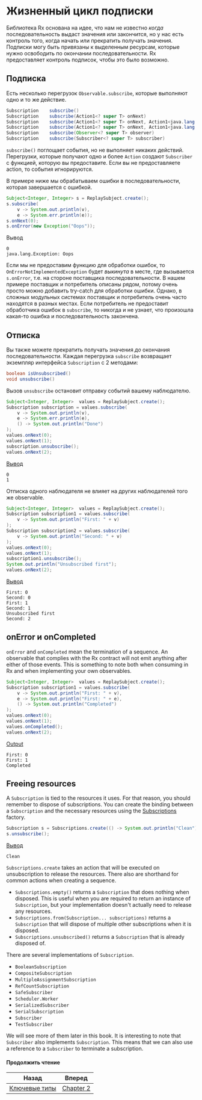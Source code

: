 # Жизненный цикл подписки

Библиотека Rx основана на идее, что нам не известно *когда* последовательность выдаст значения или закончится, но у нас есть контроль того, когда начать или прекратить получать значения. Подписки могу быть привязаны к выделенным ресурсам, которые нужно освободить по окончании последовательности. Rx предоставляет контроль подписок, чтобы это было возможно.

## Подписка

Есть несколько перегрузок `Observable.subscribe`, которые выполняют одно и то же действие.

```java
Subscription 	subscribe()
Subscription 	subscribe(Action1<? super T> onNext)
Subscription 	subscribe(Action1<? super T> onNext, Action1<java.lang.Throwable> onError)
Subscription 	subscribe(Action1<? super T> onNext, Action1<java.lang.Throwable> onError, Action0 onComplete)
Subscription 	subscribe(Observer<? super T> observer)
Subscription 	subscribe(Subscriber<? super T> subscriber)
```

`subscribe()` поглощает события, но не выполняет никаких действий. Перегрузки, которые получают одно и более `Action` создают `Subscriber` с функцией, которую вы предоставите. Если вы не предоставляете action, то события игнорируются.

В примере ниже мы обрабатываем ошибки в последовательности, которая завершается с ошибкой.

```java
Subject<Integer, Integer> s = ReplaySubject.create();
s.subscribe(
	v -> System.out.println(v),
	e -> System.err.println(e));
s.onNext(0);
s.onError(new Exception("Oops"));
```

Вывод
```
0
java.lang.Exception: Oops
```

Если мы не предоставим функцию для обработки ошибок, то `OnErrorNotImplementedException` будет *выкинута* в месте, где вызывается `s.onError`, т.е. на стороне поставщика последовательности. В нашем примере поставщик и потребитель описаны рядом, потому очень просто можно добавить try-catch для обработки ошибки. Однако, в сложных модульных системах поставщик и потребитель очень часто находятся в разных местах. Если потребитель не предоставит обработчика ошибок в `subscribe`, то никогда и не узнает, что произошла какая-то ошибка и последовательность закончена.


## Отписка

Вы также можете прекратить получать значения *до* окончания последовательности. Каждая перегрузка `subscribe` возвращает экземпляр интерфейса `Subscription` с 2 методами:

```java
boolean isUnsubscribed()
void unsubscribe()
```

Вызов `unsubscribe` остановит отправку событий вашему наблюдателю.

```java
Subject<Integer, Integer>  values = ReplaySubject.create();
Subscription subscription = values.subscribe(
    v -> System.out.println(v),
    e -> System.err.println(e),
    () -> System.out.println("Done")
);
values.onNext(0);
values.onNext(1);
subscription.unsubscribe();
values.onNext(2);
```
[Вывод](/tests/java/itrx/chapter1/UnsubscribingExample.java)
```
0
1
```

Отписка одного наблюдателя не влияет на других наблюдателей того же observable.

```java
Subject<Integer, Integer>  values = ReplaySubject.create();
Subscription subscription1 = values.subscribe(
    v -> System.out.println("First: " + v)
);
Subscription subscription2 = values.subscribe(
	v -> System.out.println("Second: " + v)
);
values.onNext(0);
values.onNext(1);
subscription1.unsubscribe();
System.out.println("Unsubscribed first");
values.onNext(2);
```
[Вывод](/tests/java/itrx/chapter1/UnsubscribingExample.java)
```
First: 0
Second: 0
First: 1
Second: 1
Unsubscribed first
Second: 2
```

## onError и onCompleted

`onError` and `onCompleted` mean the termination of a sequence. An observable that complies with the Rx contract will not emit anything after either of those events. This is something to note both when consuming in Rx and when implementing your own observables.

```java
Subject<Integer, Integer>  values = ReplaySubject.create();
Subscription subscription1 = values.subscribe(
    v -> System.out.println("First: " + v),
    e -> System.out.println("First: " + e),
    () -> System.out.println("Completed")
);
values.onNext(0);
values.onNext(1);
values.onCompleted();
values.onNext(2);
```
[Output](/tests/java/itrx/chapter1/RxContractExample.java)
```
First: 0
First: 1
Completed
```

## Freeing resources

A `Subscription` is tied to the resources it uses. For that reason, you should remember to dispose of subscriptions. You can create the binding between a `Subscription` and the necessary resources using the [Subscriptions](http://reactivex.io/RxJava/javadoc/rx/subscriptions/Subscriptions.html) factory.

```java
Subscription s = Subscriptions.create(() -> System.out.println("Clean"));
s.unsubscribe();
```
[Вывод](/tests/java/itrx/chapter1/UnsubscribingExample.java)
```
Clean
```

`Subscriptions.create` takes an action that will be executed on unsubscription to release the resources. There also are shorthand for common actions when creating a sequence.
* `Subscriptions.empty()` returns a `Subscription` that does nothing when disposed. This is useful when you are required to return an instance of `Subscription`, but your implementation doesn't actually need to release any resources.
* `Subscriptions.from(Subscription... subscriptions)` returns  a `Subscription` that will dispose of multiple other subscriptions when it is disposed.
* `Subscriptions.unsubscribed()` returns a `Subscription` that is already disposed of.

There are several implementations of `Subscription`.

* `BooleanSubscription`
* `CompositeSubscription`
* `MultipleAssignmentSubscription`
* `RefCountSubscription`
* `SafeSubscriber`
* `Scheduler.Worker`
* `SerializedSubscriber`
* `SerialSubscription`
* `Subscriber`
* `TestSubscriber`

We will see more of them later in this book. It is interesting to note that `Subscriber` also implements `Subscription`. This means that we can also use a reference to a `Subscriber` to terminate a subscription.

#### Продолжить чтение

| Назад | Вперед |
| --- | --- |
| [Ключевые типы](</Part 1 - Getting Started/2. Key types.md>) | [Chapter 2](</Part 2 - Sequence Basics/1. Creating a sequence.md>) |
